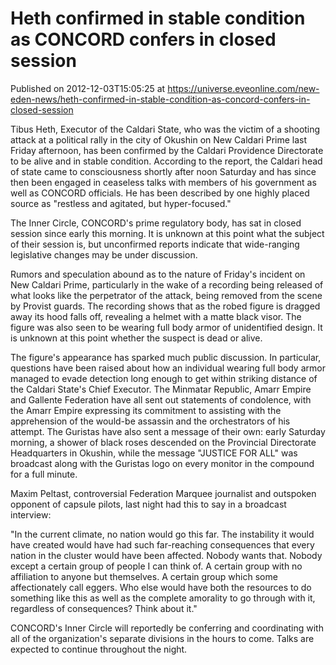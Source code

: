 # Heth confirmed in stable condition as CONCORD confers in closed session
Published on 2012-12-03T15:05:25 at https://universe.eveonline.com/new-eden-news/heth-confirmed-in-stable-condition-as-concord-confers-in-closed-session

Tibus Heth, Executor of the Caldari State, who was the victim of a shooting attack at a political rally in the city of Okushin on New Caldari Prime last Friday afternoon, has been confirmed by the Caldari Providence Directorate to be alive and in stable condition. According to the report, the Caldari head of state came to consciousness shortly after noon Saturday and has since then been engaged in ceaseless talks with members of his government as well as CONCORD officials. He has been described by one highly placed source as "restless and agitated, but hyper-focused."

The Inner Circle, CONCORD's prime regulatory body, has sat in closed session since early this morning. It is unknown at this point what the subject of their session is, but unconfirmed reports indicate that wide-ranging legislative changes may be under discussion.

Rumors and speculation abound as to the nature of Friday's incident on New Caldari Prime, particularly in the wake of a recording being released of what looks like the perpetrator of the attack, being removed from the scene by Provist guards. The recording shows that as the robed figure is dragged away its hood falls off, revealing a helmet with a matte black visor. The figure was also seen to be wearing full body armor of unidentified design. It is unknown at this point whether the suspect is dead or alive.

The figure's appearance has sparked much public discussion. In particular, questions have been raised about how an individual wearing full body armor managed to evade detection long enough to get within striking distance of the Caldari State's Chief Executor. The Minmatar Republic, Amarr Empire and Gallente Federation have all sent out statements of condolence, with the Amarr Empire expressing its commitment to assisting with the apprehension of the would-be assassin and the orchestrators of his attempt. The Guristas have also sent a message of their own: early Saturday morning, a shower of black roses descended on the Provincial Directorate Headquarters in Okushin, while the message "JUSTICE FOR ALL" was broadcast along with the Guristas logo on every monitor in the compound for a full minute.

Maxim Peltast, controversial Federation Marquee journalist and outspoken opponent of capsule pilots, last night had this to say in a broadcast interview:

"In the current climate, no nation would go this far. The instability it would have created would have had such far-reaching consequences that every nation in the cluster would have been affected. Nobody wants that. Nobody except a certain group of people I can think of. A certain group with no affiliation to anyone but themselves. A certain group which some affectionately call eggers. Who else would have both the resources to do something like this as well as the complete amorality to go through with it, regardless of consequences? Think about it."

CONCORD's Inner Circle will reportedly be conferring and coordinating with all of the organization's separate divisions in the hours to come. Talks are expected to continue throughout the night.
